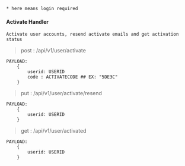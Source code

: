 ```* here means login required```

#### Activate Handler

	Activate user accounts, resend activate emails and get activation status

> post : /api/v1/user/activate

```
PAYLOAD:
    {
        userid: USERID
        code : ACTIVATECODE ## EX: "5DE3C"
    }
```

> put : /api/v1/user/activate/resend

```
PAYLOAD:
    {
        userid: USERID
    }
```

> get : /api/v1/user/activated

```
PAYLOAD:
    {
        userid: USERID
    }
```
